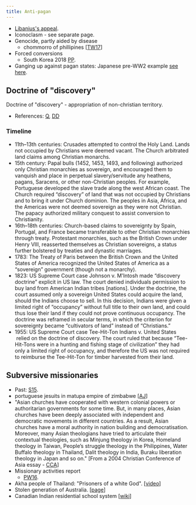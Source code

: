 ```yaml
---
title: Anti-pagan
---
```


- [Libanius's appeal](http://www.tertullian.org/fathers/libanius_pro_templis_02_trans.htm).
- Iconoclasm - see separate page.
- Genocide, partly aided by disease
    - chommorro of phillipines \[[TW17](https://i.imgur.com/36gv9ul.jpg)\]
- Forced conversions
    - South Korea 2018 [PP](https://www.news24.com/SouthAfrica/Local/Peoples-Post/protest-against-forced-conversions-20180205).
- Ganging up against pagan states: Japanese pre-WW2 example [see here](../../../../paganology/japan/geopolitics/anti-leukosphere/).

## Doctrine of "discovery"
Doctrine of "discovery" - appropriation of non-christian territory.

- References: [Q](http://www.nyym.org/?q=doc_of_disc_factsheet), [DD](http://www.doctrineofdiscovery.org/)

### Timeline
- 11th–13th centuries: Crusades attempted to control the Holy Land. Lands not occupied by Christians were deemed vacant. The Church arbitrated land claims among Christian monarchs.
- 15th century: Papal bulls (1452, 1453, 1493, and following) authorized only Christian monarchies as sovereign, and encouraged them to vanquish and place in perpetual slavery/servitude any heathens, pagans, Saracens, or other non-Christian peoples. For example, Portuguese developed the slave trade along the west African coast. The Church required “discovery” of land that was not occupied by Christians and to bring it under Church dominion. The peoples in Asia, Africa, and the Americas were not deemed sovereign as they were not Christian. The papacy authorized military conquest to assist conversion to Christianity.
- 16th–18th centuries: Church-based claims to sovereignty by Spain, Portugal, and France became transferable to other Christian monarchies through treaty. Protestant monarchies, such as the British Crown under Henry VIII, reasserted themselves as Christian sovereigns, a status further bolstered by treaties and dynastic marriages.
- 1783: The Treaty of Paris between the British Crown and the United States of America recognized the United States of America as a “sovereign” government (though not a monarchy).
- 1823: US Supreme Court case Johnson v. M’Intosh made “discovery doctrine” explicit in US law. The court denied individuals permission to buy land from American Indian tribes \[nations\]. Under the doctrine, the court assumed only a sovereign United States could acquire the land, should the Indians choose to sell. In this decision, Indians were given a limited right of “occupancy” without full title to their own land, and could thus lose their land if they could not prove continuous occupancy. The doctrine was reframed in secular terms, in which the criterion for sovereignty became “cultivators of land” instead of “Christians.”
- 1955: US Supreme Court case Tee-Hit-Ton Indians v. United States  relied on the doctrine of discovery. The court ruled that because “Tee-Hit-Tons were in a hunting and fishing stage of civilization” they had only a limited right of occupancy, and therefore the US was not required to reimburse the Tee-Hit-Ton for timber harvested from their land.

## Subversive missionaries
- Past: [S15](https://storify.com/Ichimaru6174/christian-missionaries-colonialism?awesm=sfy.co_p0YNJ&utm_medium=sfy.co-twitter&utm_campaign=&utm_content=storify-pingback&utm_source=t.co).
- portuguese jesuits in matupa empire of zimbabwe \[[AJ](http://academicjournals.org/article/article1381911925_Nicolaides.pdf)\]
- "Asian churches have cooperated with western colonial powers or authoritarian governments for some time. But, in many places, Asian churches have been deeply associated with independent and democratic movements in different countries. As a result, Asian churches have a moral authority in nation building and democratisation. Moreover, many Asian theologians have tried to articulate their contextual theologies, such as Minjung theology in Korea, Homeland theology in Taiwan, People’s struggle theology in the Philippines, Water Buffalo theology in Thailand, Dalit theology in India, Buraku liberation theology in Japan and so on." \[From a 2004 Christian Conference of Asia essay - [CCA](https://www.oikoumene.org/en/resources/documents/commissions/faith-and-order/x-other-documents-from-conferences-and-meetings/plenary-commission-meeting-kuala-lumpur-2004/greetings-from-the-cca-general-secretary)\]
- Missionary activities report
    - [PW16](http://www.rejectionofpascalswager.net/mission.html#asia).
- Akha people of Thailand: "Prisoners of a white God". \[[video](http://www.youtube.com/watch?v=2c5Xa5EOfuk)\]
- Stolen generation of Australia. \[[page](http://t.co/1Z2ZtRGMbX)\]
- Canadian Indian residential school system \[[wiki](http://en.wikipedia.org/wiki/Canadian_Indian_residential_school_system)\]
